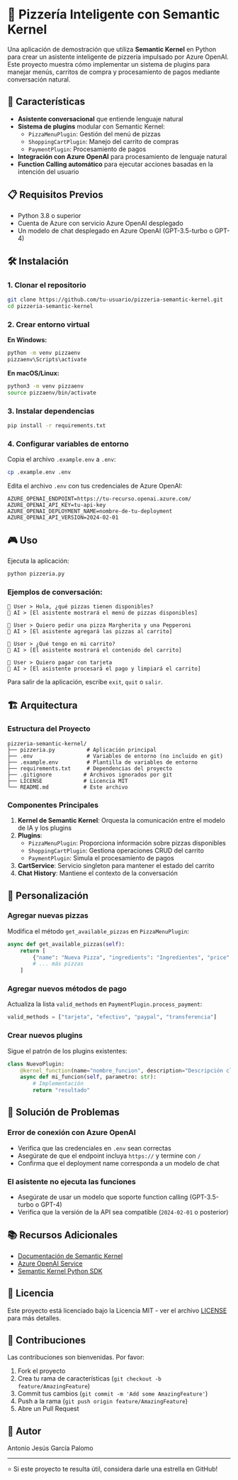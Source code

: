 # 🍕 Pizzería Inteligente con Semantic Kernel

Una aplicación de demostración que utiliza **Semantic Kernel** en Python para crear un asistente inteligente de pizzería impulsado por Azure OpenAI. Este proyecto muestra cómo implementar un sistema de plugins para manejar menús, carritos de compra y procesamiento de pagos mediante conversación natural.

## 🚀 Características

- **Asistente conversacional** que entiende lenguaje natural
- **Sistema de plugins** modular con Semantic Kernel:
  - `PizzaMenuPlugin`: Gestión del menú de pizzas
  - `ShoppingCartPlugin`: Manejo del carrito de compras
  - `PaymentPlugin`: Procesamiento de pagos
- **Integración con Azure OpenAI** para procesamiento de lenguaje natural
- **Function Calling automático** para ejecutar acciones basadas en la intención del usuario

## 📋 Requisitos Previos

- Python 3.8 o superior
- Cuenta de Azure con servicio Azure OpenAI desplegado
- Un modelo de chat desplegado en Azure OpenAI (GPT-3.5-turbo o GPT-4)

## 🛠️ Instalación

### 1. Clonar el repositorio

```bash
git clone https://github.com/tu-usuario/pizzeria-semantic-kernel.git
cd pizzeria-semantic-kernel
```

### 2. Crear entorno virtual

**En Windows:**
```bash
python -m venv pizzaenv
pizzaenv\Scripts\activate
```

**En macOS/Linux:**
```bash
python3 -m venv pizzaenv
source pizzaenv/bin/activate
```

### 3. Instalar dependencias

```bash
pip install -r requirements.txt
```

### 4. Configurar variables de entorno

Copia el archivo `.example.env` a `.env`:

```bash
cp .example.env .env
```

Edita el archivo `.env` con tus credenciales de Azure OpenAI:

```env
AZURE_OPENAI_ENDPOINT=https://tu-recurso.openai.azure.com/
AZURE_OPENAI_API_KEY=tu-api-key
AZURE_OPENAI_DEPLOYMENT_NAME=nombre-de-tu-deployment
AZURE_OPENAI_API_VERSION=2024-02-01
```

## 🎮 Uso

Ejecuta la aplicación:

```bash
python pizzeria.py
```

### Ejemplos de conversación:

```
🧑 User > Hola, ¿qué pizzas tienen disponibles?
🤖 AI > [El asistente mostrará el menú de pizzas disponibles]

🧑 User > Quiero pedir una pizza Margherita y una Pepperoni
🤖 AI > [El asistente agregará las pizzas al carrito]

🧑 User > ¿Qué tengo en mi carrito?
🤖 AI > [El asistente mostrará el contenido del carrito]

🧑 User > Quiero pagar con tarjeta
🤖 AI > [El asistente procesará el pago y limpiará el carrito]
```

Para salir de la aplicación, escribe `exit`, `quit` o `salir`.

## 🏗️ Arquitectura

### Estructura del Proyecto

```
pizzeria-semantic-kernel/
├── pizzeria.py          # Aplicación principal
├── .env                 # Variables de entorno (no incluido en git)
├── .example.env         # Plantilla de variables de entorno
├── requirements.txt     # Dependencias del proyecto
├── .gitignore          # Archivos ignorados por git
├── LICENSE             # Licencia MIT
└── README.md           # Este archivo
```

### Componentes Principales

1. **Kernel de Semantic Kernel**: Orquesta la comunicación entre el modelo de IA y los plugins
2. **Plugins**:
   - `PizzaMenuPlugin`: Proporciona información sobre pizzas disponibles
   - `ShoppingCartPlugin`: Gestiona operaciones CRUD del carrito
   - `PaymentPlugin`: Simula el procesamiento de pagos
3. **CartService**: Servicio singleton para mantener el estado del carrito
4. **Chat History**: Mantiene el contexto de la conversación

## 🔧 Personalización

### Agregar nuevas pizzas

Modifica el método `get_available_pizzas` en `PizzaMenuPlugin`:

```python
async def get_available_pizzas(self):
    return [
        {"name": "Nueva Pizza", "ingredients": "Ingredientes", "price": 15},
        # ... más pizzas
    ]
```

### Agregar nuevos métodos de pago

Actualiza la lista `valid_methods` en `PaymentPlugin.process_payment`:

```python
valid_methods = ["tarjeta", "efectivo", "paypal", "transferencia"]
```

### Crear nuevos plugins

Sigue el patrón de los plugins existentes:

```python
class NuevoPlugin:
    @kernel_function(name="nombre_funcion", description="Descripción clara")
    async def mi_funcion(self, parametro: str):
        # Implementación
        return "resultado"
```

## 🐛 Solución de Problemas

### Error de conexión con Azure OpenAI

- Verifica que las credenciales en `.env` sean correctas
- Asegúrate de que el endpoint incluya `https://` y termine con `/`
- Confirma que el deployment name corresponda a un modelo de chat

### El asistente no ejecuta las funciones

- Asegúrate de usar un modelo que soporte function calling (GPT-3.5-turbo o GPT-4)
- Verifica que la versión de la API sea compatible (`2024-02-01` o posterior)

## 📚 Recursos Adicionales

- [Documentación de Semantic Kernel](https://learn.microsoft.com/en-us/semantic-kernel/)
- [Azure OpenAI Service](https://azure.microsoft.com/en-us/products/cognitive-services/openai-service)
- [Semantic Kernel Python SDK](https://github.com/microsoft/semantic-kernel/tree/main/python)

## 📝 Licencia

Este proyecto está licenciado bajo la Licencia MIT - ver el archivo [LICENSE](LICENSE) para más detalles.

## 🤝 Contribuciones

Las contribuciones son bienvenidas. Por favor:

1. Fork el proyecto
2. Crea tu rama de características (`git checkout -b feature/AmazingFeature`)
3. Commit tus cambios (`git commit -m 'Add some AmazingFeature'`)
4. Push a la rama (`git push origin feature/AmazingFeature`)
5. Abre un Pull Request

## 👤 Autor

Antonio Jesús García Palomo

---

⭐ Si este proyecto te resulta útil, considera darle una estrella en GitHub!